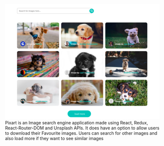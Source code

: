 ![Pixart](https://github.com/anandsimmy/pixart/blob/master/public/pixart.png?raw=true)
Pixart is an Image search engine application made using React, Redux, React-Router-DOM and Unsplash APIs. It does have an option to allow users to download their Favourite images. Users can search for other images and also load more if they want to see similar images 
